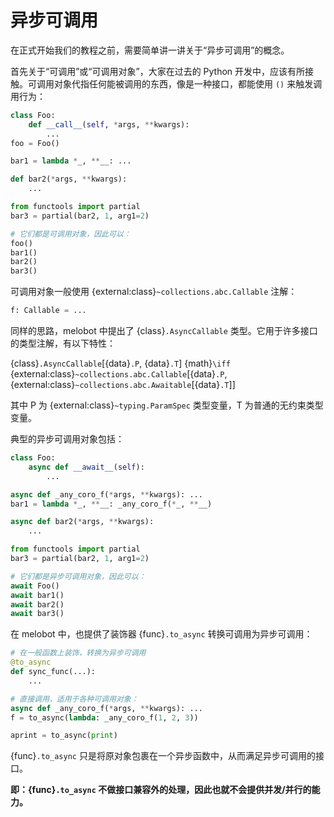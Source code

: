 # 异步可调用

在正式开始我们的教程之前，需要简单讲一讲关于“异步可调用”的概念。

首先关于“可调用”或“可调用对象”，大家在过去的 Python 开发中，应该有所接触。可调用对象代指任何能被调用的东西，像是一种接口，都能使用 `()` 来触发调用行为：

```python
class Foo:
    def __call__(self, *args, **kwargs):
        ...
foo = Foo()

bar1 = lambda *_, **__: ...

def bar2(*args, **kwargs):
    ...

from functools import partial
bar3 = partial(bar2, 1, arg1=2)

# 它们都是可调用对象，因此可以：
foo()
bar1()
bar2()
bar3()
```

可调用对象一般使用 {external:class}`~collections.abc.Callable` 注解：

```python
f: Callable = ...
```

同样的思路，melobot 中提出了 {class}`.AsyncCallable` 类型。它用于许多接口的类型注解，有以下特性：

{class}`.AsyncCallable`\[{data}`.P`, {data}`.T`\] {math}`\iff`
{external:class}`~collections.abc.Callable`\[{data}`.P`, {external:class}`~collections.abc.Awaitable`\[{data}`.T`\]\]

其中 P 为 {external:class}`~typing.ParamSpec` 类型变量，T 为普通的无约束类型变量。

典型的异步可调用对象包括：

```python
class Foo:
    async def __await__(self):
        ...

async def _any_coro_f(*args, **kwargs): ...
bar1 = lambda *_, **__: _any_coro_f(*_, **__)

async def bar2(*args, **kwargs):
    ...

from functools import partial
bar3 = partial(bar2, 1, arg1=2)

# 它们都是异步可调用对象，因此可以：
await Foo()
await bar1()
await bar2()
await bar3()
```

在 melobot 中，也提供了装饰器 {func}`.to_async` 转换可调用为异步可调用：

```python
# 在一般函数上装饰，转换为异步可调用
@to_async
def sync_func(...):
    ...

# 直接调用，适用于各种可调用对象：
async def _any_coro_f(*args, **kwargs): ...
f = to_async(lambda: _any_coro_f(1, 2, 3))

aprint = to_async(print)
```

{func}`.to_async` 只是将原对象包裹在一个异步函数中，从而满足异步可调用的接口。

**即：{func}`.to_async` 不做接口兼容外的处理，因此也就不会提供并发/并行的能力。**
